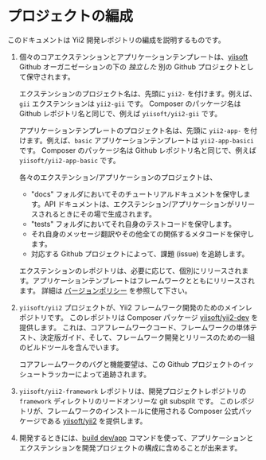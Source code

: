 プロジェクトの編成
==================

このドキュメントは Yii2 開発レポジトリの編成を説明するものです。
 
1. 個々のコアエクステンションとアプリケーションテンプレートは、[yiisoft](https://github.com/yiisoft) Github オーガニゼーションの下の *独立した* 別の Github プロジェクトとして保守されます。
    
   エクステンションのプロジェクト名は、先頭に `yii2-` を付けます。例えば、`gii` エクステンションは `yii2-gii` です。
   Composer のパッケージ名は Github レポジトリ名と同じで、例えば `yiisoft/yii2-gii` です。
   
   アプリケーションテンプレートのプロジェクト名は、先頭に `yii2-app-` を付けます。例えば、`basic` アプリケーションテンプレートは `yii2-app-basici` です。
   Composer のパッケージ名は Github レポジトリ名と同じで、例えば `yiisoft/yii2-app-basic` です。
   
   各々のエクステンション/アプリケーションのプロジェクトは、
 
   * "docs" フォルダにおいてそのチュートリアルドキュメントを保守します。API ドキュメントは、エクステンション/アプリケーションがリリースされるときにその場で生成されます。
   * "tests" フォルダにおいてそれ自身のテストコードを保守します。
   * それ自身のメッセージ翻訳やその他全ての関係するメタコードを保守します。
   * 対応する Github プロジェクトによって、課題 (issue) を追跡します。
      
   エクステンションのレポジトリは、必要に応じて、個別にリリースされます。アプリケーションテンプレートはフレームワークとともにリリースされます。
   詳細は [バージョンポリシー](versions.md) を参照して下さい。

2. `yiisoft/yii2` プロジェクトが、Yii2 フレームワーク開発のためのメインレポジトリです。
   このレポジトリは Composer パッケージ [yiisoft/yii2-dev](https://packagist.org/packages/yiisoft/yii2-dev) を提供します。
   これは、コアフレームワークコード、フレームワークの単体テスト、決定版ガイド、そして、フレームワーク開発とリリースのための一組のビルドツールを含んでいます。
   
   コアフレームワークのバグと機能要望は、この Github プロジェクトのイッシュートラッカーによって追跡されます。
   
3. `yiisoft/yii2-framework` レポジトリは、開発プロジェクトレポジトリの `framework` ディレクトリのリードオンリーな git subsplit です。
   このレポジトリが、フレームワークのインストールに使用される Composer 公式パッケージである [yiisoft/yii2](https://packagist.org/packages/yiisoft/yii2) を提供します。

4. 開発するときには、[build dev/app](git-workflow.md#prepare-the-test-environment) コマンドを使って、アプリケーションとエクステンションを開発プロジェクトの構成に含めることが出来ます。
